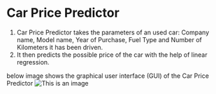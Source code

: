 # Car Price Predictor
1. Car Price Predictor takes the parameters of an used car: Company name, Model name, Year of Purchase, Fuel Type and Number of Kilometers it has been driven.
2. It then predicts the possible price of the car with the help of linear regression.
 
below image shows the graphical user interface (GUI) of the Car Price Predictor
![This is an image](https://myoctocat.com/assets/images/base-octocat.svg)
